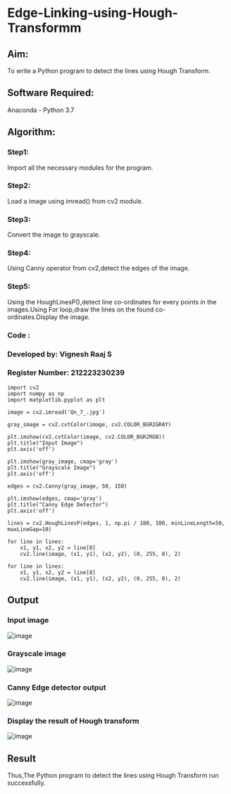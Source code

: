 # Edge-Linking-using-Hough-Transformm
## Aim:
To write a Python program to detect the lines using Hough Transform.

## Software Required:
Anaconda - Python 3.7

## Algorithm:
### Step1:

Import all the necessary modules for the program.
### Step2:

Load a image using imread() from cv2 module.
### Step3:

Convert the image to grayscale.
### Step4:

Using Canny operator from cv2,detect the edges of the image.
### Step5:

Using the HoughLinesP(),detect line co-ordinates for every points in the images.Using For loop,draw the lines on the found co-ordinates.Display the image.

### Code :
### Developed by: Vignesh Raaj S
### Register Number: 212223230239

```
import cv2
import numpy as np
import matplotlib.pyplot as plt

image = cv2.imread('Qn_7_.jpg')

gray_image = cv2.cvtColor(image, cv2.COLOR_BGR2GRAY)

plt.imshow(cv2.cvtColor(image, cv2.COLOR_BGR2RGB)) 
plt.title("Input Image")
plt.axis('off')

plt.imshow(gray_image, cmap='gray')
plt.title("Grayscale Image")
plt.axis('off')

edges = cv2.Canny(gray_image, 50, 150)

plt.imshow(edges, cmap='gray')
plt.title("Canny Edge Detector")
plt.axis('off')

lines = cv2.HoughLinesP(edges, 1, np.pi / 180, 100, minLineLength=50, maxLineGap=10)

for line in lines:
    x1, y1, x2, y2 = line[0] 
    cv2.line(image, (x1, y1), (x2, y2), (0, 255, 0), 2)

for line in lines:
    x1, y1, x2, y2 = line[0] 
    cv2.line(image, (x1, y1), (x2, y2), (0, 255, 0), 2)
```

## Output
### Input image
![image](https://github.com/user-attachments/assets/3a62942b-2fd4-4f90-9901-e13c653aae5b)


### Grayscale image
![image](https://github.com/user-attachments/assets/85bd4c1c-3e4f-48d8-b1b5-e8fddc8b0bd4)


### Canny Edge detector output
![image](https://github.com/user-attachments/assets/69044d6b-5e27-4212-a049-8bb379300f13)


### Display the result of Hough transform
![image](https://github.com/user-attachments/assets/f6b42423-2d97-415f-9c8a-fb49c9dc01a8)



## Result

Thus,The Python program to detect the lines using Hough Transform run successfully.
